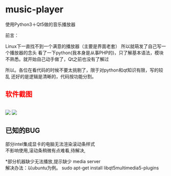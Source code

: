 # music-player

使用Python3＋Qt5做的音乐播放器

前言：

Linux下一直找不到一个满意的播放器（主要是界面老套）
所以就萌发了自己写一个播放器的念头
看了一下python(我本身是从事PHP的)，只了解基本语法，模块不熟悉。就开始自己动手做了，Qt之前也没有了解过

所以。各位在看代码的时候不要太挑剔了，限于对python和qt知识有限，写的较乱
还好的是逻辑是清晰的，代码按功能分割。



<h2 style="color:red" >软件截图</h2>
<br>
<img src="https://github.com/codeAB/music-player/blob/master/image/s2.png" />
<img src="https://github.com/codeAB/music-player/blob/master/image/s1.png" />

<h2 >已知的BUG</h2>


部分intel集成显卡的电脑无法渲染滚动条样式<br>
不影响使用,滚动条稍微有点难看,待解决,

*部分机器缺少无法播放,提示缺少 media server <br>
解决办法：以ubuntu为例。 sudo apt-get install libqt5multimedia5-plugins

